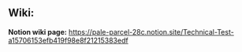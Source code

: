 ## Wiki:

**Notion wiki page:** https://pale-parcel-28c.notion.site/Technical-Test-a15706153efb419f98e8f21215383edf
